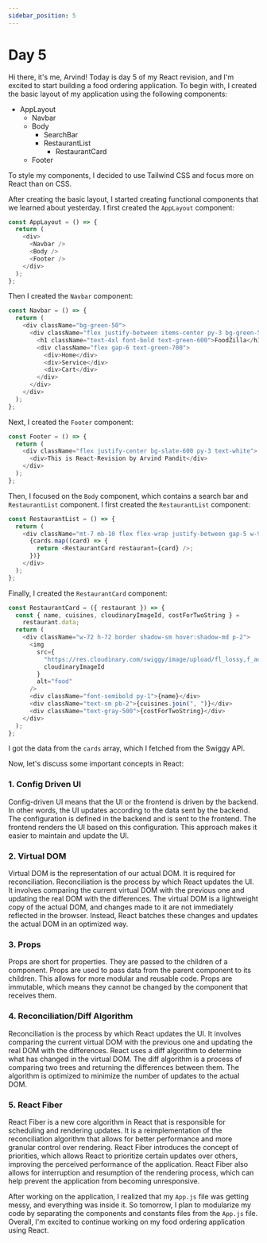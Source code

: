 ```yaml
---
sidebar_position: 5
---
```


# Day 5

Hi there, it's me, Arvind! Today is day 5 of my React revision, and I'm excited to start building a food ordering application. To begin with, I created the basic layout of my application using the following components:

- AppLayout
  - Navbar
  - Body
    - SearchBar
    - RestaurantList
      - RestaurantCard
  - Footer

To style my components, I decided to use Tailwind CSS and focus more on React than on CSS.

After creating the basic layout, I started creating functional components that we learned about yesterday. I first created the `AppLayout` component:

```javascript
const AppLayout = () => {
  return (
    <div>
      <Navbar />
      <Body />
      <Footer />
    </div>
  );
};
```

Then I created the `Navbar` component:

```javascript
const Navbar = () => {
  return (
    <div className="bg-green-50">
      <div className="flex justify-between items-center py-3 bg-green-50 w-9/12 mx-auto rounded-xl ">
        <h1 className="text-4xl font-bold text-green-600">FoodZilla</h1>
        <div className="flex gap-6 text-green-700">
          <div>Home</div>
          <div>Service</div>
          <div>Cart</div>
        </div>
      </div>
    </div>
  );
};
```

Next, I created the `Footer` component:

```javascript
const Footer = () => {
  return (
    <div className="flex justify-center bg-slate-600 py-3 text-white">
      <div>This is React-Revision by Arvind Pandit</div>
    </div>
  );
};
```

Then, I focused on the `Body` component, which contains a search bar and `RestaurantList` component. I first created the `RestaurantList` component:

```javascript
const RestaurantList = () => {
  return (
    <div className="mt-7 mb-10 flex flex-wrap justify-between gap-5 w-9/12 mx-auto">
      {cards.map((card) => {
        return <RestaurantCard restaurant={card} />;
      })}
    </div>
  );
};
```

Finally, I created the `RestaurantCard` component:

```javascript
const RestaurantCard = ({ restaurant }) => {
  const { name, cuisines, cloudinaryImageId, costForTwoString } =
    restaurant.data;
  return (
    <div className="w-72 h-72 border shadow-sm hover:shadow-md p-2">
      <img
        src={
          "https://res.cloudinary.com/swiggy/image/upload/fl_lossy,f_auto,q_auto,w_508,h_320,c_fill/" +
          cloudinaryImageId
        }
        alt="food"
      />
      <div className="font-semibold py-1">{name}</div>
      <div className="text-sm pb-2">{cuisines.join(", ")}</div>
      <div className="text-gray-500">{costForTwoString}</div>
    </div>
  );
};
```

I got the data from the `cards` array, which I fetched from the Swiggy API.

Now, let's discuss some important concepts in React:

### 1. Config Driven UI

Config-driven UI means that the UI or the frontend is driven by the backend. In other words, the UI updates according to the data sent by the backend. The configuration is defined in the backend and is sent to the frontend. The frontend renders the UI based on this configuration. This approach makes it easier to maintain and update the UI.

### 2. Virtual DOM

Virtual DOM is the representation of our actual DOM. It is required for reconciliation. Reconciliation is the process by which React updates the UI. It involves comparing the current virtual DOM with the previous one and updating the real DOM with the differences. The virtual DOM is a lightweight copy of the actual DOM, and changes made to it are not immediately reflected in the browser. Instead, React batches these changes and updates the actual DOM in an optimized way.

### 3. Props

Props are short for properties. They are passed to the children of a component. Props are used to pass data from the parent component to its children. This allows for more modular and reusable code. Props are immutable, which means they cannot be changed by the component that receives them.

### 4. Reconciliation/Diff Algorithm

Reconciliation is the process by which React updates the UI. It involves comparing the current virtual DOM with the previous one and updating the real DOM with the differences. React uses a diff algorithm to determine what has changed in the virtual DOM. The diff algorithm is a process of comparing two trees and returning the differences between them. The algorithm is optimized to minimize the number of updates to the actual DOM.

### 5. React Fiber

React Fiber is a new core algorithm in React that is responsible for scheduling and rendering updates. It is a reimplementation of the reconciliation algorithm that allows for better performance and more granular control over rendering. React Fiber introduces the concept of priorities, which allows React to prioritize certain updates over others, improving the perceived performance of the application. React Fiber also allows for interruption and resumption of the rendering process, which can help prevent the application from becoming unresponsive.

After working on the application, I realized that my `App.js` file was getting messy, and everything was inside it. So tomorrow, I plan to modularize my code by separating the components and constants files from the `App.js` file. Overall, I'm excited to continue working on my food ordering application using React.
